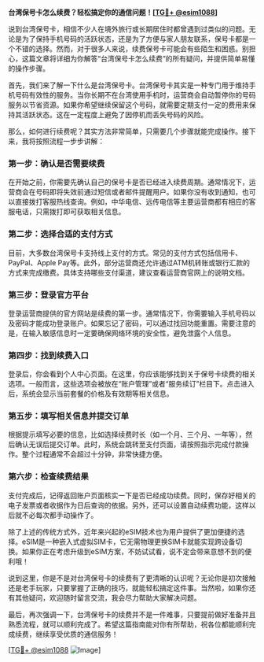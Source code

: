 **台湾保号卡怎么续费？轻松搞定你的通信问题！[[TG💪+ @esim1088](https://t.me/s/esim1088)]**

说到台湾保号卡，相信不少人在境外旅行或长期居住时都曾遇到过类似的问题。无论是为了保持手机号码的活跃状态，还是为了方便与家人朋友联系，保号卡都是一个不错的选择。然而，对于很多人来说，续费保号卡可能会有些陌生和困惑。别担心，这篇文章将详细为你解答“台湾保号卡怎么续费”的所有疑问，并提供简单易懂的操作步骤。

首先，我们来了解一下什么是台湾保号卡。台湾保号卡其实是一种专门用于维持手机号码有效性的服务。当你长期不在台湾使用手机时，运营商会自动暂停你的号码服务以节省资源。如果你希望继续保留这个号码，就需要定期支付一定的费用来保持其活跃状态。这在一定程度上避免了因停机而丢失号码的风险。

那么，如何进行续费呢？其实方法非常简单，只需要几个步骤就能完成操作。接下来，我将按照流程一步步讲解：

### 第一步：确认是否需要续费
在开始之前，你需要先确认自己的保号卡是否已经进入续费周期。通常情况下，运营商会在号码即将失效前通过短信或者邮件提醒用户。如果你没有收到通知，也可以直接拨打客服热线查询。例如，中华电信、远传电信等主要运营商都有相应的客服电话，只需拨打即可获取相关信息。

### 第二步：选择合适的支付方式
目前，大多数台湾保号卡支持线上支付的方式。常见的支付方式包括信用卡、PayPal、Apple Pay等。此外，部分运营商还允许通过ATM机转账或银行汇款的方式来完成缴费。具体支持哪些支付渠道，建议查看运营商官网上的说明文档。

### 第三步：登录官方平台
登录运营商提供的官方网站是续费的第一步。通常情况下，你需要输入手机号码以及密码才能成功登录账户。如果忘记了密码，可以通过找回功能重置。需要注意的是，在输入敏感信息时一定要确保网络环境的安全性，避免泄露个人信息。

### 第四步：找到续费入口
登录后，你会看到个人中心页面。在这里，你应该能够找到关于保号卡续费的相关选项。一般而言，这些选项会被放在“账户管理”或者“服务续订”栏目下。点击进入后，系统会显示当前套餐的价格及有效期等相关信息。

### 第五步：填写相关信息并提交订单
根据提示填写必要的信息，比如选择续费时长（如一个月、三个月、一年等），然后确认无误后提交订单。此时，系统会跳转至支付页面，请按照指示完成付款操作。整个过程通常不会超过十分钟，非常快捷方便。

### 第六步：检查续费结果
支付完成后，记得返回账户页面核实一下是否已经成功续费。同时，保存好相关的电子发票或者收据作为日后查询的依据。另外，还可以设置自动续费功能，这样以后就不必每次都手动操作了。

除了上述的传统方式外，近年来兴起的eSIM技术也为用户提供了更加便捷的选择。eSIM是一种嵌入式虚拟SIM卡，它无需物理更换SIM卡就能实现跨设备切换。如果你正在考虑升级到eSIM方案，不妨试试看，说不定会带来意想不到的便利哦！

说到这里，你是不是对台湾保号卡的续费有了更清晰的认识呢？无论你是初次接触还是老手玩家，只要掌握了正确的技巧，就能轻松搞定这件事。当然啦，如果你还有其他疑问，欢迎随时留言交流，我会尽力帮助大家解决问题。

最后，再次强调一下，台湾保号卡的续费并不是一件难事，只要提前做好准备并且熟悉流程，就可以顺利完成了。希望这篇指南能对你有所帮助，祝各位都能顺利完成续费，继续享受优质的通信服务！

[[TG💪+ @esim1088](https://t.me/s/esim1088) ![Image](https://i.postimg.cc/4NQfJmqS/Snipaste-2025-05-13-00-14-12.png)]